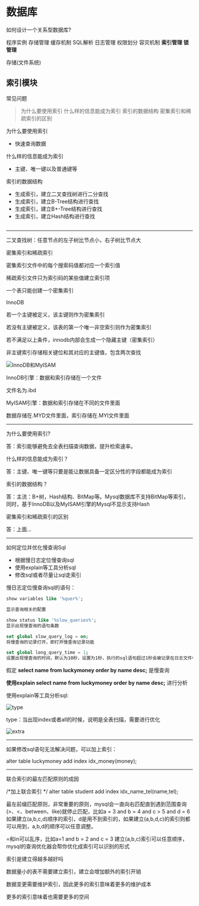 # 数据库

如何设计一个关系型数据库?

程序实例
存储管理 缓存机制 SQL解析 日志管理
权限划分 容灾机制 **索引管理** **锁管理**

存储(文件系统)

## 索引模块

常见问题

>为什么要使用索引
>什么样的信息能成为索引
>索引的数据结构
>密集索引和稀疏索引的区别



为什么要使用索引

+ 快速查询数据



什么样的信息能成为索引

+ 主键、唯一键以及普通键等



索引的数据结构

+ 生成索引，建立二叉查找树进行二分查找
+ 生成索引，建立B-Tree结构进行查找
+ 生成索引，建立B+-Tree结构进行查找
+ 生成索引，建立Hash结构进行查找

## 

-----



二叉查找树：任意节点的左子树比节点小，右子树比节点大





密集索引和稀疏索引

密集索引文件中的每个搜索码值都对应一个索引值

稀疏索引文件只为索引码的某些值建立索引项



一个表只能创建一个密集索引





InnoDB

若一个主键被定义，该主键则作为密集索引

若没有主键被定义，该表的第一个唯一非空索引则作为密集索引

若不满足以上条件，innodb内部会生成一个隐藏主键（密集索引）

非主键索引存储相关键位和其对应的主键值，包含两次查找



![InnoDB和MyISAM](C:\Users\user\AppData\Roaming\Typora\typora-user-images\1568789556998.png)



InnoDB引擎：数据和索引存储在一个文件

文件名为.ibd

MyISAM引擎：数据和索引存储在不同的文件里面

数据存储在.MYD文件里面，索引存储在.MYI文件里面





-----



为什么要使用索引?

答：索引能够避免去全表扫描查询数据，提升检索速率。



  什么样的信息能成为索引？

答：主键、唯一键等只要是能让数据具备一定区分性的字段都能成为索引



索引的数据结构？

答：主流：B+树，Hash结构、BitMap等。Mysql数据库不支持BitMap等索引，同时，基于InnoDB以及MyISAM引擎的Mysql不显示支持Hash



密集索引和稀疏索引的区别

答：上面...



---





如何定位并优化慢查询Sql

+ 根据慢日志定位慢查询sql
+ 使用explain等工具分析sql
+ 修改sql或者尽量让sql走索引

慢日志定位慢查询sql的语句：

```sql
show variables like '%quer%';

显示查询相关的配置

show status like '%slow_queries%';
显示出现慢查询的语句条数

set global slow_query_log = on;
将慢查询的记录打开，即打开慢查询记录功能

set global long_query_time = 1;
设置出现慢查询的时间，默认为10秒，设置为1秒，执行的sql语句超过1秒会被记录在日志文件中

```



假定 **select name from luckymoney order by name desc;** 是慢查询

**使用explain select name from luckymoney order by name desc;** 进行分析 



使用explain等工具分析sql:

![type](C:\Users\user\AppData\Roaming\Typora\typora-user-images\1568792094617.png)

type：当出现index或者all的时候，说明是全表扫描，需要进行优化

![extra](C:\Users\user\AppData\Roaming\Typora\typora-user-images\1568792172269.png)



---

如果修改sql语句无法解决问题，可以加上索引：

alter table luckymoney add index idx_money(money);



----



联合索引的最左匹配原则的成因

/*加上联合索引 */
alter table student add index idx_name_tel(name,tel);

最左前缀匹配原则，非常重要的原则，mysql会一直向右匹配直到遇到范围查询(>、<、between、like)就停止匹配，比如a = 3 and b = 4 and c > 5 and d = 6 如果建立(a,b,c,d)顺序的索引，d是用不到索引的，如果建立(a,b,d,c)的索引则都可以用到，a,b,d的顺序可以任意调整。

=和in可以乱序，比如a=1 and b = 2 and c = 3 建立(a,b,c)索引可以任意顺序，mysql的查询优化器会帮你优化成索引可以识别的形式



索引是建立得越多越好吗

数据量小的表不需要建立索引，建立会增加额外的索引开销

数据变更需要维护索引，因此更多的索引意味着更多的维护成本

更多的索引意味着也需要更多的空间